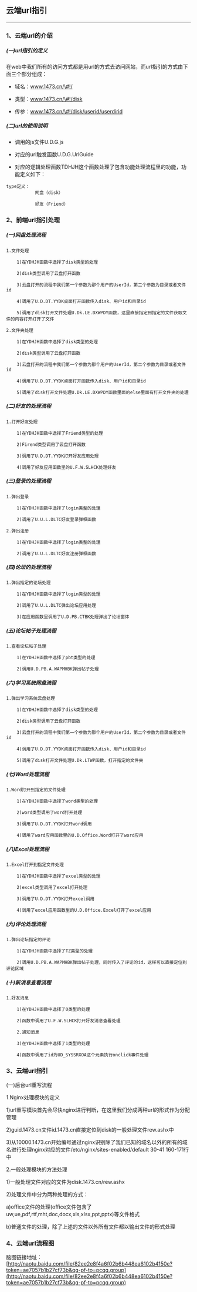 ## 云端url指引

---

### 1、云端url的介绍

##### \(一\)url指引的定义

在web中我们所有的访问方式都是用url的方式去访问网站，而url指引的方式由下面三个部分组成：

* 域名：www.1473.cn/\#!/

* 类型：www.1473.cn/\#!/disk

* 传参：www.1473.cn/\#!/disk/userid/userdirid

##### \(二\)url的使用说明

* 调用的js文件U.D.G.js

* 对应的url触发函数U.D.G.UrlGuide

* 对应的逻辑处理函数TDHJH这个函数处理了包含功能处理流程里的功能，功能定义如下：

```
type定义：
           网盘（disk）

           好友（Friend）
```

### 2、前端url指引处理

##### \(一\)网盘处理流程

```
1.文件处理

    1)在YDHJH函数中选择了disk类型的处理

    2)disk类型调用了云盘打开函数

    3)云盘打开的流程中我们第一个参数为那个用户的UserId，第二个参数为目录或者文件id

    4)调用了U.D.DT.YYDK桌面打开函数传入disk、用户id和目录id

    5)调用了disk打开文件处理U.Dk.LE.DXWPDY函数，这里直接指定到指定的文件获取文件的内容打开打开了文件
```

```
2.文件夹处理

    1)在YDHJH函数中选择了disk类型的处理

    2)disk类型调用了云盘打开函数

    3)云盘打开的流程中我们第一个参数为那个用户的UserId，第二个参数为目录或者文件id

    4)调用了U.D.DT.YYDK桌面打开函数传入disk、用户id和目录id

    5)调用了disk打开文件处理U.Dk.LE.DXWPDY函数里面的else里面有打开文件夹的处理
```

##### \(二\)好友的处理流程

```
1.打开好友处理

    1)在YDHJH函数中选择了Friend类型的处理

    2)Firend类型调用了云盘打开函数

    3)调用了U.D.DT.YYDK打开好友应用处理

    4)调用了好友应用函数里的U.F.W.SLHCK处理好友
```

##### \(三\)登录的处理流程

```
1.弹出登录

    1)在YDHJH函数中选择了login类型的处理

    2)调用了U.U.L.DLTC好友登录弹框函数
```

```
2.弹出注册

    1)在YDHJH函数中选择了login类型的处理

    2)调用了U.U.L.DLTC好友注册弹框函数
```

##### \(四\)论坛的处理流程

```
1.弹出指定的论坛处理

    1)在YDHJH函数中选择了login类型的处理

    2)调用了U.U.L.DLTC弹出论坛应用处理

    3)在应用函数里调用了U.D.PB.CTBK处理弹出了论坛窗体
```

##### \(五\)论坛帖子处理流程

```
1.查看论坛帖子处理

    1)在YDHJH函数中选择了pbt类型的处理

    2)调用U.D.PB.A.WAPMHBK弹出帖子处理
```

##### \(六\)学习系统网盘流程

```
1.弹出学习系统云盘处理

    1)在YDHJH函数中选择了disk类型的处理

    2)disk类型调用了云盘打开函数

    3)云盘打开的流程中我们第一个参数为那个用户的UserId，第二个参数为目录或者文件id

    4)调用了U.D.DT.YYDK桌面打开函数传入disk、用户id和目录id

    5)调用了disk打开文件处理U.Dk.LTWP函数，打开指定的文件夹
```

##### \(七\)Word处理流程

```
1.Word打开到指定的文件处理

    1)在YDHJH函数中选择了word类型的处理

    2)word类型调用了word打开处理

    3)调用了U.D.DT.YYDK打开word调用

    4)调用了word应用函数里的U.D.Office.Word打开了word应用
```

##### \(八\)Excel处理流程

```
1.Excel打开到指定文件处理

    1)在YDHJH函数中选择了excel类型的处理

    2)excel类型调用了excel打开处理

    3)调用了U.D.DT.YYDK打开excel调用

    4)调用了excel应用函数里的U.D.Office.Excel打开了excel应用
```

##### \(九\)评论处理流程

```
1.弹出论坛指定的评论

    1)在YDHJH函数中选择了TZ类型的处理

    2)调用U.D.PB.A.WAPMHBK弹出帖子处理，同时传入了评论的id，这样可以直接定位到评论区域
```

##### \(十\)新消息查看流程

```
1.好友消息

    1)在YDHJH函数中选择了0类型的处理

    2)函数中调用了U.F.W.SLHCK打开好友消息查看处理

    2.通知消息

    3)在YDHJH函数中选择了1类型的处理

    4)函数中调用了id为UD_SYSSRXOA这个元素执行onclick事件处理
```

### 3、云端url指引

\(一\)后台url重写流程

1.Nginx处理模块的定义

1\)url重写模块首先会尽快nginx进行判断，在这里我们分成两种url的形式作为分配管理

2\)guid.1473.cn文件id.1473.cn直接定位到disk的一般处理文件rew.ashx中

3\)从10000.1473.cn开始编号通过nginx识别除了我们已知的域名以外的所有的域名进行处理nginx对应的文件/etc/nginx/sites-enabled/default 30-41 160-171行中

2.一般处理模块的方法处理

1\)一般处理文件对应的文件为disk.1473.cn/rew.ashx

2\)处理文件中分为两种处理的方式：

a\)office文件的处理\(office文件包含了uw,ue,pdf,rtf,mht,doc,docx,xls,xlsx,ppt,pptx\)等文件格式

b\)普通文件的处理，除了上述的文件以外所有文件都以输出文件的形式处理

### 4、云端url流程图

脑图链接地址：[http://naotu.baidu.com/file/82ee2e8f4a6f02b6b448ea6102b4150e?token=ae7057b1b27cf73b&qq-pf-to=pcqq.group](http://naotu.baidu.com/file/82ee2e8f4a6f02b6b448ea6102b4150e?token=ae7057b1b27cf73b&qq-pf-to=pcqq.group)

